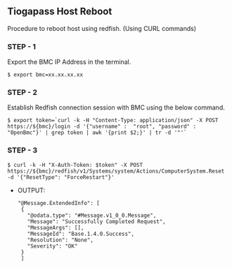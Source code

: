 ## Tiogapass Host Reboot
Procedure to reboot host using redfish.
(Using CURL commands)

### STEP - 1
Export the BMC IP Address in the terminal.
```
$ export bmc=xx.xx.xx.xx
```
### STEP - 2
Establish Redfish connection session with BMC using the below command.
```
$ export token=`curl -k -H "Content-Type: application/json" -X POST https://${bmc}/login -d '{"username" :  "root", "password" :  "0penBmc"}' | grep token | awk '{print $2;}' | tr -d '"'`
```
### STEP - 3
```
$ curl -k -H "X-Auth-Token: $token" -X POST https://${bmc}/redfish/v1/Systems/system/Actions/ComputerSystem.Reset -d '{"ResetType": "ForceRestart"}'
```
   - OUTPUT:
      ```
      "@Message.ExtendedInfo": [
       {
         "@odata.type": "#Message.v1_0_0.Message",
         "Message": "Successfully Completed Request",
         "MessageArgs": [],
         "MessageId": "Base.1.4.0.Success",
         "Resolution": "None",
         "Severity": "OK"
       }
       ]
       ```
